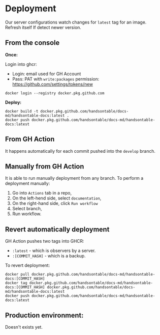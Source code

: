 # Deployment

Our server configurations watch changes for `latest` tag for an image. Refresh itself If detect newer version.

## From the console

**Once:**

Login into ghcr:
 * Login: email used for GH Account
 * Pass: PAT with `write:packages` permission: https://github.com/settings/tokens/new

```shell script
docker login --registry docker.pkg.github.com
```

**Deploy:**

```shell script
docker build -t docker.pkg.github.com/handsontable/docs-md/handsontable-docs:latest .
docker push docker.pkg.github.com/handsontable/docs-md/handsontable-docs:latest
```

## From GH Action

It happens automatically for each commit pushed into the `develop` branch.

## Manually from GH Action

It is able to run manually deployment from any branch. To perform a deployment manually:

1. Go into `Actions` tab in a repo,
2. On the left-hend side, select `documentation`,
3. On the right-hand side, click `Run workflow`
4. Select branch,
5. Run workflow.

## Revert automatically deployment

GH Action pushes two tags into GHCR:
* `:latest` - which is observers by a server.
* `:[COMMIT_HASH]` - which is a backup.

To revert deployment:

```shell script
docker pull docker.pkg.github.com/handsontable/docs-md/handsontable-docs:[COMMIT_HASH]
docker tag docker.pkg.github.com/handsontable/docs-md/handsontable-docs:[COMMIT_HASH] docker.pkg.github.com/handsontable/docs-md/handsontable-docs:latest
docker push docker.pkg.github.com/handsontable/docs-md/handsontable-docs:latest
```

## Production environment:

Doesn't exists yet.
